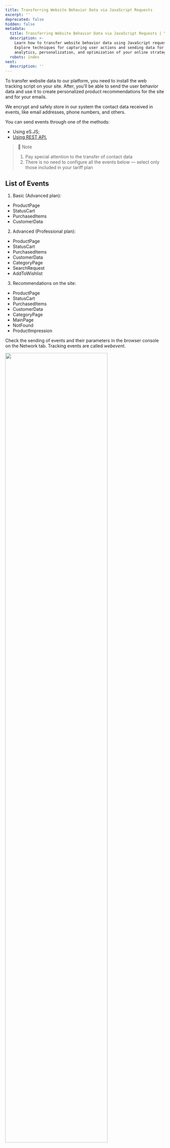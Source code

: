 ```yaml
---
title: Transferring Website Behavior Data via JavaScript Requests
excerpt: ''
deprecated: false
hidden: false
metadata:
  title: Transferring Website Behavior Data via JavaScript Requests | Yespo Guide
  description: >-
    Learn how to transfer website behavior data using JavaScript requests.
    Explore techniques for capturing user actions and sending data for
    analytics, personalization, and optimization of your online strategies.
  robots: index
next:
  description: ''
---
```

To transfer website data to our platform, you need to install the web tracking script on your site. After, you’ll be able to send the user behavior data and use it to create personalized product recommendations for the site and for your emails.

We encrypt and safely store in our system the contact data received in events, like email addresses, phone numbers, and others.

You can send events through one of the methods:

* Using eS.JS;
* [Using REST API.](https://docs.yespo.io/docs/how-transfer-website-behavior-data-through-rest-api)

> 📘 Note
>
> 1. Pay special attention to the transfer of contact data
> 2. There is no need to configure all the events below — select only those included in your tariff plan

## List of Events

1. Basic (Advanced plan):

* ProductPage
* StatusCart
* PurchasedItems
* CustomerData

2. Advanced (Professional plan):

* ProductPage
* StatusCart
* PurchasedItems
* CustomerData
* CategoryPage
* SearchRequest
* AddToWishlist

3. Recommendations on the site:

* ProductPage
* StatusCart
* PurchasedItems
* CustomerData
* CategoryPage
* MainPage
* NotFound
* ProductImpression

Check the sending of events and their parameters in the browser console on the Network tab. Tracking events are called *webevent*.

<Image align="center" width="80% " src="https://files.readme.io/cc7e750f5eaaa4b6aeffbeb51d12cf77ad13ad8deef401470c11fbb633583ac3-annotate-a-local-image.webp" />

## Script

Script eS

### Purpose

The script tracks what page a visitor is browsing and allows to send events from any page where it is installed.

### Installation

The script should be installed on all pages of your site before the closing tag **body.**

It can be installed by using GTM but it can result in traffic loss as almost all content filters block GTM.

* **GTM** (Google Tag Manager) is a tag management system that allows you to install user scripts on the site pages without interfering with its code.
* **Content filters** (content-control software or web filtering software) is a tool or software that filters sites by content and blocks access to certain sites with content unavailable for viewing.

### Example

```javascript
<script>
!function(t, e, c, n) {
    var s = e.createElement(c);
    s.async = 1, s.src = 'https://cdn.esputnik.com/scripts/' + n + '.js';
    var r = e.scripts[0];
    r.parentNode.insertBefore(s, r);
    var f = function() {
        f.c(arguments);
    };
    f.q = [];
    f.c = function() {
        f.q.push(arguments);
    };
    t['eS'] = t['eS'] || f;
}(window, document, 'script', '000000000000000000');

eS('init', {
    TRACKING: false,
    RECOMS: true
});
</script>
```

### Parameters

<Table align={["left","left","left"]}>
  <thead>
    <tr>
      <th>
        Name
      </th>

      <th>
        Example
      </th>

      <th>

      </th>
    </tr>
  </thead>

  <tbody>
    <tr>
      <td>
        script
      </td>

      <td>
        "00000000000000000"\
        Required\
        Type: string
      </td>

      <td>
        Static parameter with a store's ID
      </td>
    </tr>

    <tr>
      <td>
        TRACKING
      </td>

      <td>
        true\
        Optional (true by default)\
        Type: boolean
      </td>

      <td>
        When sending events via es.JS, the value should be set as **false**, while the automatic dispatch of the PageView event on page reload remains
      </td>
    </tr>

    <tr>
      <td>
        RECOMS
      </td>

      <td>
        true\
        Optional (true by default)\
        Type: boolean
      </td>

      <td>
        Recommendation display through configuration (can work without TRACKING, but crawler config should be described)
      </td>
    </tr>
  </tbody>
</Table>

## Page View

**PageView**

### Description

Sending the PageView event - occurs automatically when the page is reloaded, if you have a one-page site and when you go to other sections of the site, the page does not reload, you can configure the event transmission yourself.

### Example

```javascript
eS('sendEvent', 'PageView', {
 'PageView': { }
});
```

## Site Visitor Data

In all events (optional, not mandatory)

### Description

Sending events from all pages with a visitor ID (email, phoneNumber, contactId).

Necessary to match contacts with Cookies.

### Example

```javascript
{
	"GeneralInfo": {
		"externalCustomerId": "1234509876",
		"user_email": "example@email.com",
		"user_phone": "380501234567",
		"user_es_contact_id": 100500
	},
	"ProductPage": {
		"productKey": "24-WG02"
	}
}
```

### Parameters

<Table align={["left","left","left"]}>
  <thead>
    <tr>
      <th>
        Name
      </th>

      <th>
        Example
      </th>

      <th>
        Description
      </th>
    </tr>
  </thead>

  <tbody>
    <tr>
      <td>
        externalCustomerId
      </td>

      <td>
        "1234509876"\
        Optional\
        Type: string
      </td>

      <td>
        External identifier generated in your system
      </td>
    </tr>

    <tr>
      <td>
        user\_email
      </td>

      <td>
        "`example@email`"\
        Optional\
        Type: string
      </td>

      <td>
        Contact’s email
      </td>
    </tr>

    <tr>
      <td>
        user\_phone
      </td>

      <td>
        "380501234567"\
        Optional\
        Type: string
      </td>

      <td>
        Contact’s phone number
      </td>
    </tr>

    <tr>
      <td>
        user\_es\_contact\_id
      </td>

      <td>
        "100500"\
        Optional\
        Type: string
      </td>

      <td>
        With connected web push token collection, this contact identifier is located in the browser’s internal storage: Local Storage > esWebPushContactId
      </td>
    </tr>
  </tbody>
</Table>

## Basic segmentation events (Advanced Tariff)

### Product Card

ProductPage

#### Description

Sending a ProductPage event, a product card with availability, price and code of the product.

Necessary to calculate and display recommendations and send abandoned views.

#### Example

```javascript
eS('sendEvent', 'ProductPage', {
        'ProductPage': {
            'productKey': '24-MB02',            
            'price': '153',
            'isInStock': 1,
            'tag_some_field': ['123'],
            'tag_another_field': ['321', '213']
        }});
```

> 📘 Note
>
> productKey must match the **`g:id`** parameter in the feed. If the product ID is passed in another parameter in the feed, coordinate this with [support@yespo.io](mailto:support@yespo.io).
>
> Also pay attention to the data type in the price and isInStock parameters. If in the recommendation block a product is immediately added to the cart when the "Buy" button is clicked, you need to send an additional ProductPage event, and pass the "sc\_content" parameter to GeneralInfo in "s\_location", which can be obtained from the target product link received in the recommendations.

#### Example

```javascript
eS('sendEventWithTags', 'ProductPage', {  
  "ProductPage": {  
    "Product": {  
      "productKey": "72354",  
      "price": "754 USD",  
      "isInStock": "1",  
      "tag\_something": \[  
        "abc",  
        "bca"  
      \]  
    },  
    "Tags": {  
      "some\_tags": \[  
        "some\_tag1",  
        "some\_tag2"  
      \]  
    }  
  }  
});
```

#### Parameters

<Table align={["left","left","left"]}>
  <thead>
    <tr>
      <th>
        Name
      </th>

      <th>
        Example
      </th>

      <th>
        Description
      </th>
    </tr>
  </thead>

  <tbody>
    <tr>
      <td>
        productKey
      </td>

      <td>
        “24-MB02”\
        Required\
        Type: string
      </td>

      <td>
        • Any product ID from the feed\
        • Should match the productKey of the StatusCart event
      </td>
    </tr>

    <tr>
      <td>
        price
      </td>

      <td>
        “153”\
        Optional\
        Type: string
      </td>

      <td>
        • The price per item can be sent with the currency value
      </td>
    </tr>

    <tr>
      <td>
        isinStock
      </td>

      <td>
        “1”\
        Optional\
        Type: int
      </td>

      <td>
        • Indicates if items are in stock\
        • Can have two values:\
                "0" – items are out of stock\
                "1" – items are in stock
      </td>
    </tr>

    <tr>
      <td>
        Tags
      </td>

      <td>
        Optional\
        Type: object
      </td>

      <td>
        Additional fields
      </td>
    </tr>
  </tbody>
</Table>

### Cart

StatusCart

#### Description

The cart is sent as an array of data. The event must be sent every time:

* when adding a product to the cart from the category, product and home pages
* when deleting an item from the cart in a pop-up window or on the cart/checkout page
* when emptying the cart (if possible)

The StatusCart event does not convey the fact of adding a specific product to the cart, but the current state of the cart. If the first product is added to the cart, then an array with one product is sent in the StatusCart event. If a 2nd, 3rd, etc. products are added, then an array of 2, 3, etc. products is transmitted in the StatusCart events. The same logic works when removing items from the cart.

GUID parameter. In each StatusCart event, a GUID parameter must be passed. This is a unique identifier of the current state of the cart. Every time you send a StatusCart event, you need to send a new GUID value that will be different from the previous ones.

#### Example (cart with added items)

```javascript
eS('sendEvent', 'StatusCart', {
   'StatusCart': [
       {
           'productKey': '24-MB02',
           'price': '153',
           'quantity': '1',
           'currency': 'USD',
           "tag_something": [
               "aaa",
               "bbb"
           ]
       }, {
           'productKey': '123-321',
           'price': '450.00',
           'quantity': '3',
           'currency': 'USD'
       }
   ],
   'GUID': '2b914e9c-43ee-bf41-6f80-b97db1e8ab7e'
});
```

If you need to send additional event parameters, use a different construction

#### Example

```javascript
eS('sendEventWithTags', 'StatusCart', {  
  "StatusCart": {  
    "GUID": "6F9619FF-8B86-D011-B42D-00CF4FC964FF",  
    "Products": \[  
      {  
        "productKey": "430738",  
        "price": 201.95,  
        "discount": 180,  
        "quantity": 1,  
        "price\_currency\_code": "UAH",  
        "tag\_something": \[  
          "aaa",  
          "bbb"  
        \]  
      },  
      {  
        "productKey": "902339",  
        "price": 596,  
        "discount": 590,  
        "quantity": 1,  
        "price\_currency\_code": "UAH",  
        "tag\_something": \[  
          "aaa",  
          "bbb"  
        \]  
      }  
    \],  
    "Tags": {  
      "some\_tags": \[  
        "1",  
        "a2"  
      \],  
      "some\_tags1": \[  
        "4",  
        "gg"  
      \]  
    }  
  }  
});
```

#### Example (empty cart)

```
eS('sendEvent', 'StatusCart', {
            'StatusCart': [],
            'GUID': '2c914e9c-43ee-bf41-6f80-b97db1e8ab7e'
        });
```

#### Parameters

<Table align={["left","left","left"]}>
  <thead>
    <tr>
      <th>
        Name
      </th>

      <th>
        Example
      </th>

      <th>
        Description
      </th>
    </tr>
  </thead>

  <tbody>
    <tr>
      <td>
        GUID
      </td>

      <td>
        “2c914e9c-43ee-bf41-6f80-b97db1e8ab7e”\
        Required\
        Type: string
      </td>

      <td>
        • Unique ID that connects two events – StatusCart and PurchasedItems;\
        • Should be identical to the <a rel="nofollow" href="https://en.wikipedia.org/wiki/Universally_unique_identifier" target="_blank">GUID</a> of the PurchasedItems event\
        • Can be generated of random numbers and Latin characters\
         • GUID is a link between the last cart and purchase\
         • Should be unique for every cart status. It’s a 128-bit ID presented as 32 hexadecimal (base-16) digits, displayed in five groups separated by hyphens
      </td>
    </tr>

    <tr>
      <td>
        productKey
      </td>

      <td>
        “24-MB02”\
        Required\
        Type: string
      </td>

      <td>
        • Any product ID from the feed\
        Should match the productKey of the ProductPage event
      </td>
    </tr>

    <tr>
      <td>
        price
      </td>

      <td>
        “153”\
        Required\
        Type: string
      </td>

      <td>
        The price per item can be sent with the currency value
      </td>
    </tr>

    <tr>
      <td>
        quantity
      </td>

      <td>
        “5”\
        Required\
        Type: string
      </td>

      <td>
        Quantity of items
      </td>
    </tr>

    <tr>
      <td>
        currency
      </td>

      <td>
        “USD"\
        Optional\
        Type: string
      </td>

      <td>
        Currency
      </td>
    </tr>

    <tr>
      <td>
        tags
      </td>

      <td>
        Optional\
        Type: object
      </td>

      <td>
        Additional fields
      </td>
    </tr>
  </tbody>
</Table>

### Purchase

PurchasedItems

#### Description

To show recommendations on the order confirmation page or to send abandoned cart triggers, you need to send a request specifying the purchased item.

If you don’t send abandoned cart triggers, you can send the items in the PurchasedItems event, without StatusCart.

#### Example (purchase in one click)

```javascript
eS('sendEvent', 'PurchasedItems', {
    "OrderNumber": "123/2017",
    "PurchasedItems": [{
        "productKey": "24-MB02",
        "price": "153",
        "quantity": "1",
        "currency": "USD"
    }],
    "Tags": {
        "blockId": ["19787_r119v224"]
    }
});
```

> 📘 Note
>
> The PurchasedItems event also contains a GUID parameter. There is no need to generate a value for this parameter. Use the GUID value from the last StatusCart event.

If you need to send additional event parameters, use a different construction

#### Example

```javascript
eS('sendEventWithTags', 'PurchasedItems', {  
  "PurchasedItems": {  
    "Products": \[  
      {  
        "product\_id": "430738",  
        "unit\_price": "201.95",  
        "quantity": 1  
      },  
      {  
        "product\_id": "211452",  
        "unit\_price": "341.80",  
        "quantity": 2  
      }  
    \],  
    "OrderNumber": "123/2017",  
    "Tags": {  
      "block\_id": \[  
        "21246\_r335v507"  
      \],  
      "some\_tags1": \[  
        "4",  
        "gg"  
      \]  
    }  
  }  
});
```

#### Example (purchase from the site)

```javascript
eS('sendEvent', 'PurchasedItems', {
    "OrderNumber": "123/2017",
    "PurchasedItems": [{
        "productKey": "24-MB02",
        "price": "153",
        "quantity": "1",
        "currency": "USD"
    }],
"GUID": "6F9619FF-8B86-D011-B42D-00CF4FC964FF"
});
```

If you need to send additional event parameters, use a different construction

#### Example

```
eS('sendEventWithTags', 'PurchasedItems', {  
  "PurchasedItems": {  
    "GUID": "6F9619FF-8B86-D011-B42D-00CF4FC964FF",  
    "OrderNumber": "123/2017",  
    "Tags": {  
      "some\_tags": \[  
        "1",  
        "a2"  
      \],  
      "some\_tags1": \[  
        "4",  
        "gg"  
      \]  
    }  
  }  
});
```

#### Parameters

<Table align={["left","left","left"]}>
  <thead>
    <tr>
      <th>
        Name
      </th>

      <th>
        Example
      </th>

      <th>
        Description
      </th>
    </tr>
  </thead>

  <tbody>
    <tr>
      <td>
        OrderNumber
      </td>

      <td>
        "1234/2017"\
        Required\
        Type: string
      </td>

      <td>
        Order number
      </td>
    </tr>

    <tr>
      <td>
        GUID
      </td>

      <td>
        "6F9619FF-8B86-D011-B42D-00CF4FC964FF”\
        Required\
        Type: string
      </td>

      <td>
        • Unique ID that connects two events – StatusCart and PurchasedItems\
        • Should be identical to the GUID of the PurchasedItems event\
        • Can be generated of random numbers and Latin characters\
        • GUID is a link between the last cart and purchase\
        • Should be unique for every cart status. It’s a 128-bit ID presented as 32 hexadecimal (base-16) digits, displayed in five groups separated by hyphens
      </td>
    </tr>

    <tr>
      <td>
        productKey
      </td>

      <td>
        Required\
        Type: string
      </td>

      <td>
        • Any product ID from the feed\
        • Should match the productkey of the ProductPage event
      </td>
    </tr>

    <tr>
      <td>
        price
      </td>

      <td>
        "21.70"\
        Required\
        Type: string
      </td>

      <td>
        The price per item can be sent with the currency value
      </td>
    </tr>

    <tr>
      <td>
        quantity
      </td>

      <td>
        “1”\
        Required\
        Type: string
      </td>

      <td>
        Quantity of items
      </td>
    </tr>

    <tr>
      <td>
        currency
      </td>

      <td>
        “USD"\
        Optional\
        Type: string
      </td>

      <td>
        Currency
      </td>
    </tr>

    <tr>
      <td>
        tags
      </td>

      <td>
        Optional\
        Type: object
      </td>

      <td>
        Additional fields
      </td>
    </tr>

    <tr>
      <td>
        blockID
      </td>

      <td>
        Optional\
        Type: string
      </td>

      <td>
        • Taken from the URL line sc\_content=\
        • If there is no parameter query in the URL, blockID and its value aren’t sent.
      </td>
    </tr>
  </tbody>
</Table>

### Customer

CustomerData

#### Description

To send abandoned cart and abandoned browse triggers, you need to send a request with the customer data. Apart from abandoned cart and abandoned browse emails, it can be used in order confirmations and registration confirmations.

CustomerData should be sent:

* when registering on the site
* when logging in to the site
* when entering personal data on the checkout page. If the user is already authorized by the time the order is placed, you do not have to send this event.
* from your personal account if the user updates information (adds/changes phone number or email)

> 📘 Note
>
> When registering a user, in addition to the CustomerData event, you must transfer a contact to the system using the [https://docs.yespo.io/reference/addcontact-1](https://docs.yespo.io/reference/addcontact-1) method, since the CustomerData event itself does not create a contact in Yespo.
>
> If, in addition to tracking on the website, tracking will be configured in the mobile application, you must additionally pass the externalCustomerId parameter (your internal contact ID) in the contact creation request.

#### Example

```javascript
eS('sendEvent', 'CustomerData', {
    'CustomerData': {
        'externalCustomerId': '1234509876',
        'user_email': 'example@email.com',
        'user_name': 'Johny',
        'user_card_id': '321',
        'user_phone': '3801111111111',
        'user_city': 'Gdańsk',
        'user_tags_gender': 'male',
    }
});
```

#### Parameters

<Table align={["left","left","left"]}>
  <thead>
    <tr>
      <th>
        Name
      </th>

      <th>
        Example
      </th>

      <th>
        Description
      </th>
    </tr>
  </thead>

  <tbody>
    <tr>
      <td>
        externalCustomerId
      </td>

      <td>
        "1234509876"  

        Optional  

        Type: string
      </td>

      <td>
        External identifier generated in your system
      </td>
    </tr>

    <tr>
      <td>
        user\_email
      </td>

      <td>
        "`example@email.com`"\
        Required\
        Type: string
      </td>

      <td>
        User’s email is necessary to send abandoned carts and browses
      </td>
    </tr>

    <tr>
      <td>
        user\_name
      </td>

      <td>
        "John”\
        Optional\
        Type: string
      </td>

      <td>
        User name
      </td>
    </tr>

    <tr>
      <td>
        user\_client\_id
      </td>

      <td>
        “123”\
        Optional\
        Type: string
      </td>

      <td>
        User card ID
      </td>
    </tr>

    <tr>
      <td>
        user\_phone
      </td>

      <td>
        "3801111111111"\
        Required\
        Type: string
      </td>

      <td>
        Phone number in the international format
      </td>
    </tr>
  </tbody>
</Table>

## Additional events for advanced segmentation (Pro plan)

### Category

CategoryPage

#### Description

To show recommendations on the category page, you need to send a request specifying what category the user is viewing.

> 📘 Note
>
> categoryKey must match the category names in the feed. If the categories in the feed are transferred like this: \<g:google\_product\_category>Shoes > Sneakers > Running Sneakers\</g:google\_product\_category>, then in the categoryKey you need to transfer Shoes, Sneakers or Running Sneakers, respectively. If the category is in the form of an identifier, then in the feed you should change it to an identifier. From a technical point of view, it does not matter which option is chosen, but from a practical point of view, it is better to use the category names.

#### Example

```javascript
eS('sendEvent', 'CategoryPage', {
    "CategoryPage": {
        "categoryKey": "509876"
    },
    "Tags": {
        "some_tags": [
            "gh",
            "a2"
        ],
        "some_tags1": [
            "4",
            "gg"
        ]
    }
});
```

If you need to send additional event parameters, use a different construction

#### Example

```
eS('sendEventWithTags', 'CategoryPage', {  
  "CategoryPage": {  
    "Category": {  
      "categoryKey": "509876"  
    },  
    "Tags": {  
      "some\_tags": \[  
        "1",  
        "a2"  
      \],  
      "some\_tags1": \[  
        "4",  
        "gg"  
      \]  
    }  
  }  
});
```

#### Parameters

<Table align={["left","left","left"]}>
  <thead>
    <tr>
      <th>
        Name
      </th>

      <th>
        Example
      </th>

      <th>
        Description
      </th>
    </tr>
  </thead>

  <tbody>
    <tr>
      <td>
        categoryKey
      </td>

      <td>
        “Babies"\
        Required\
        Type: string
      </td>

      <td>
        • Category ID\
        • Can be a category name or any other ID available in the feed
      </td>
    </tr>

    <tr>
      <td>
        Tags
      </td>

      <td>
        Optional\
        Type: object
      </td>

      <td>
        Additional fields
      </td>
    </tr>
  </tbody>
</Table>

### Wishlist

AddToWishlist

#### Description

Sending the AddToWishlist event - at the time of adding a product to the wish list (favorites).

Necessary for calculating and displaying recommendations and sending triggers related to the wish list.

#### Example

```javascript
eS('sendEvent', 'AddToWishlist', {
        'AddToWishlist': {
            'productKey': '24-MB02',            
            'price': '153',
            'isInStock': 1
        }});
```

#### Parameters

<Table align={["left","left","left"]}>
  <thead>
    <tr>
      <th>
        Name
      </th>

      <th>
        Example
      </th>

      <th>
        Description
      </th>
    </tr>
  </thead>

  <tbody>
    <tr>
      <td>
        productKey
      </td>

      <td>
        “24-MB02”\
        Required\
        Type: string
      </td>

      <td>
        • Any product ID from the feed
      </td>
    </tr>

    <tr>
      <td>
        Price
      </td>

      <td>
        “153”\
        Optional\
        Type: string
      </td>

      <td>
        • The price per item can be sent with the currency value
      </td>
    </tr>

    <tr>
      <td>
        isinStock
      </td>

      <td>
        “1”\
        Optional\
        Type: int
      </td>

      <td>
        • Indicates if items are in stock\
        • Can have two values:\
                "0" – items are out of stock\
                "1" – items are in stock
      </td>
    </tr>
  </tbody>
</Table>

### Search requests

**SearchRequest (optional)**

#### Description

To collect statistics on search queries, you need to send the value from the search line.

Use this event for triggers. Send it only if the search returned no results. In the trigger, such contacts will receive personal recommendations (at the moment, recommendations don’t depend on the value entered in the search, we will support this feature in the nearest future).

#### Example

```javascript
eS('sendEvent', 'SearchRequest', {
    "SearchRequest": {
"search":"input_value",
"isFound": 1
}
});
```

#### Parameters

<Table align={["left","left","left"]}>
  <thead>
    <tr>
      <th>
        Name
      </th>

      <th>
        Example
      </th>

      <th>
        Description
      </th>
    </tr>
  </thead>

  <tbody>
    <tr>
      <td>
        search
      </td>

      <td>
        "Coffe"\
        Required\
        Type: String
      </td>

      <td>
        Value from the search string. What we are looking for on the site.
      </td>
    </tr>

    <tr>
      <td>
        isFound
      </td>

      <td>
        1/0\
        Optional\
        Type: int
      </td>

      <td>
        If the list is empty, it returns 0 otherwise 1
      </td>
    </tr>
  </tbody>
</Table>

## Additional Events Required for Recommendations on the Site

### Product Card (Additional Settings)

ProductPage

<Image align="center" width="80% " src="https://files.readme.io/37b9aaf98d1365519b8fff68b313adc01bcbdcccff8c38f0b6d807b7e281e4f7-site-en.webp" />

If in the recommendation block the product is immediately added to the cart when the "Buy" button is clicked, it is necessary to send an additional ProductPage event, and in GeneralInfo in "s\_location" pass the "sc\_content" parameter, which can be obtained from the link of the target product received in the recommendations.

If the cart/checkout page does not send StatusCart (there were no changes to the cart), but needs to display the cart recommendation block, send an event `eS('sendEvent`, `StatusCartPage')`.

### Main Page

MainPage

#### Description

Sending the MainPage event.

Necessary to display recommendations on the site.

#### Example

```javascript
eS('sendEvent', 'MainPage');
```

### 404 Page

NotFound

#### Description

Sending the NotFound event.

Necessary to display recommendations on the site.

#### Example

```javascript
eS('sendEvent', 'NotFound');
```

### Impressions

**ProductImpression**

If you set up calling recommendations through the JS API, you must call  ProductImpressions method when recommendation appears in user’s browser viewport (when user see recommendation) so tracking could work correct. You could use <a rel="nofollow" href="https://caniuse.com/intersectionobserver" target="_blank">Intersection Observer API</a> to detect element visibility to a user or any other method of your choice. The request must contain the parameters that were returned in the getRecommendations response: product identifiers and a container\_type containing the block ID and variant\_id.

#### Description

To show impressions for recommendation blocks in Reports, you need to send a request with data on the displayed items.

#### Example

```javascript
eS('sendEvent', 'ProductImpressions', {
    "ProductImpression": [{
        "product_id": "430968",
        "container_type": "1253_r963v1317"
    }]
});
```

If you need to send additional event parameters, use a different construction

#### Example

```javascript
eS('sendEventWithTags', 'ProductImpression', {  
  "ProductImpression": {  
    "Products": \[  
      {  
        "product\_id": "430968",  
        "container\_type": "1253\_r963v1317"  
      },  
      {  
        "product\_id": "430738",  
        "container\_type": "1253\_r963v1317"  
      },  
      {  
        "product\_id": "429983",  
        "container\_type": "1253\_r963v1317"  
      }  
    \],  
    "Tags": {  
      "some\_tags": \[  
        "1",  
        "a2"  
      \],  
      "some\_tags1": \[  
        "4",  
        "gg"  
      \]  
    }  
  }  
});
```

#### Parameters

<Table align={["left","left","left"]}>
  <thead>
    <tr>
      <th>
        Name
      </th>

      <th>
        Example
      </th>

      <th>
        Description
      </th>
    </tr>
  </thead>

  <tbody>
    <tr>
      <td>
        product\_id
      </td>

      <td>
        “PK1"\
        Required\
        Type: string
      </td>

      <td>
        ID of the displayed item
      </td>
    </tr>

    <tr>
      <td>
        container\_type
      </td>

      <td>
        “1253”\
        Required\
        Type: string
      </td>

      <td>
        Recommendation block number
      </td>
    </tr>

    <tr>
      <td>
        Tags
      </td>

      <td>
        Optional\
        Type: object
      </td>

      <td>
        Additional fields
      </td>
    </tr>
  </tbody>
</Table>

If there are several blocks on one page, all sessions are sent in one request.

